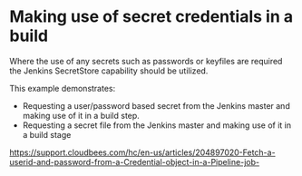  # Making use of secret credentials in a build

Where the use of any secrets such as passwords or keyfiles are required the Jenkins SecretStore capability should be utilized.

This example demonstrates:

 * Requesting a user/password based secret from the Jenkins master and making use of it in a build step.
 * Requesting a secret file from the Jenkins master and making use of it in a build stage

https://support.cloudbees.com/hc/en-us/articles/204897020-Fetch-a-userid-and-password-from-a-Credential-object-in-a-Pipeline-job-
